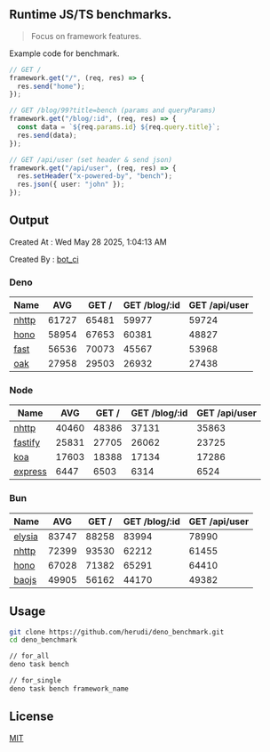 ## Runtime JS/TS benchmarks.

> Focus on framework features.

Example code for benchmark.
```ts
// GET /
framework.get("/", (req, res) => {
  res.send("home");
});

// GET /blog/99?title=bench (params and queryParams)
framework.get("/blog/:id", (req, res) => {
  const data = `${req.params.id} ${req.query.title}`;
  res.send(data);
});

// GET /api/user (set header & send json)
framework.get("/api/user", (req, res) => {
  res.setHeader("x-powered-by", "bench");
  res.json({ user: "john" });
});
```

## Output
Created At : Wed May 28 2025, 1:04:13 AM

Created By : [bot_ci](https://github.com/herudi/deno_benchmarks/commits?author=github-actions%5Bbot%5D)


### Deno
|Name|AVG|GET /|GET /blog/:id|GET /api/user|
|----|----|----|----|----|
|[nhttp](https://github.com/nhttp/nhttp)|61727|65481|59977|59724|
|[hono](https://github.com/honojs/hono)|58954|67653|60381|48827|
|[fast](https://github.com/danteissaias/fast)|56536|70073|45567|53968|
|[oak](https://github.com/oakserver/oak)|27958|29503|26932|27438|
  


### Node
|Name|AVG|GET /|GET /blog/:id|GET /api/user|
|----|----|----|----|----|
|[nhttp](https://github.com/nhttp/nhttp)|40460|48386|37131|35863|
|[fastify](https://github.com/fastify/fastify)|25831|27705|26062|23725|
|[koa](https://github.com/koajs/koa)|17603|18388|17134|17286|
|[express](https://github.com/expressjs/express)|6447|6503|6314|6524|
  


### Bun
|Name|AVG|GET /|GET /blog/:id|GET /api/user|
|----|----|----|----|----|
|[elysia](https://github.com/elysiajs/elysia)|83747|88258|83994|78990|
|[nhttp](https://github.com/nhttp/nhttp)|72399|93530|62212|61455|
|[hono](https://github.com/honojs/hono)|67028|71382|65291|64410|
|[baojs](https://github.com/mattreid1/baojs)|49905|56162|44170|49382|
  



## Usage

```bash
git clone https://github.com/herudi/deno_benchmark.git
cd deno_benchmark

// for_all
deno task bench

// for_single
deno task bench framework_name
```

## License

[MIT](LICENSE)

